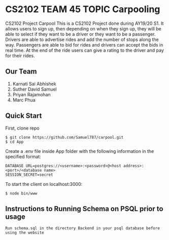# CS2102 TEAM 45 TOPIC Carpooling
CS2102 Project
Carpool
This is a CS2102 Project done during AY19/20 S1. It allows users to sign up, then depending on when they sign up, they will be able to select if they want to be a driver or they want to be a passenger. Drivers are able to advertise rides and add the number of stops along the way. Passengers are able to bid for rides and drivers can accept the bids in real time. At the end of the ride users can give a rating to the driver and pay for their rides.

## Our Team
1. Karnati Sai Abhishek
2. Suther David Samuel
3. Priyan Rajamohan
4. Marc Phua

## Quick Start
First, clone repo
```
$ git clone https://github.com/Samuel787/carpool.git
$ cd App
```
Create a .env file inside App folder with the following information in the specified format:
```
DATABASE URL=postgres://<username>:<password>@<host address>:<port>/<database name>
SESSION_SECRET=secret    
```
To start the client on localhost:3000:
```
$ node bin/www
```
## Instructions to Running Schema on PSQL prior to usage

```
Run schema.sql in the directory Backend in your psql database before using the website
```
